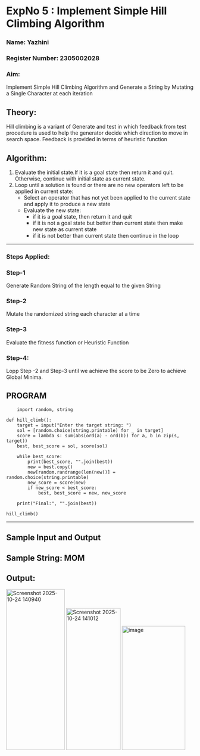 <h1>ExpNo 5 : Implement Simple Hill Climbing Algorithm</h1> 
<h3>Name: Yazhini            </h3>
<h3>Register Number: 2305002028            </h3>
<H3>Aim:</H3>
<p>Implement Simple Hill Climbing Algorithm and Generate a String by Mutating a Single Character at each iteration </p>
<h2> Theory: </h2>
<p>Hill climbing is a variant of Generate and test in which feedback from test procedure is used to help the generator decide which direction to move in search space.
Feedback is provided in terms of heuristic function
</p>


<h2>Algorithm:</h2>
<p>
<ol>
 <li> Evaluate the initial state.If it is a goal state then return it and quit. Otherwise, continue with initial state as current state.</li> 
<li>Loop until a solution is found or there are no new operators left to be applied in current state:
<ul><li>Select an operator that has not yet been applied to the current state and apply it to produce a new state</li>
<li>Evaluate the new state:
  <ul>
<li>if it is a goal state, then return it and quit</li>
<li>if it is not a goal state but better than current state then make new state as current state</li>
<li>if it is not better than current state then continue in the loop</li>
    </ul>
</li>
</ul>
</li>
</ol>

</p>
<hr>
<h3> Steps Applied:</h3>
<h3>Step-1</h3>
<p> Generate Random String of the length equal to the given String</p>
<h3>Step-2</h3>
<p>Mutate the randomized string each character at a time</p>
<h3>Step-3</h3>
<p> Evaluate the fitness function or Heuristic Function</p>
<h3>Step-4:</h3>
<p> Lopp Step -2 and Step-3  until we achieve the score to be Zero to achieve Global Minima.</p>

## PROGRAM
```
    import random, string

def hill_climb():
    target = input("Enter the target string: ")
    sol = [random.choice(string.printable) for _ in target]
    score = lambda s: sum(abs(ord(a) - ord(b)) for a, b in zip(s, target))
    best, best_score = sol, score(sol)

    while best_score:
        print(best_score, "".join(best))
        new = best.copy()
        new[random.randrange(len(new))] = random.choice(string.printable)
        new_score = score(new)
        if new_score < best_score:
            best, best_score = new, new_score

    print("Final:", "".join(best))

hill_climb()

```

<hr>
<h2>Sample Input and Output</h2>
<h2>Sample String: MOM </h2> 
<h2>Output:</h2>

<img width="157" height="432" alt="Screenshot 2025-10-24 140940" src="https://github.com/user-attachments/assets/07217375-214f-486a-aafd-0fd089e11ee5" />

<img width="146" height="381" alt="Screenshot 2025-10-24 141012" src="https://github.com/user-attachments/assets/3a4e1106-c5c3-4730-9c3c-b37aa4bf64d6" />

<img width="170" height="333" alt="image" src="https://github.com/user-attachments/assets/bb60a4b3-07cd-46be-8f25-26957918159a" />

